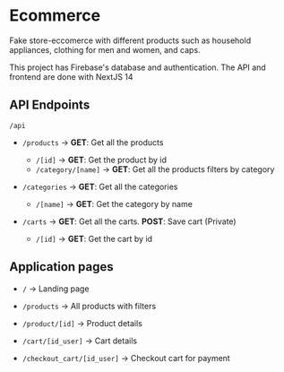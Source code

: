 # Ecommerce

Fake store-eccomerce with different products such as household appliances, clothing for men and women, and caps.

This project has Firebase's database and authentication. The API and frontend are done with NextJS 14

## API Endpoints
```/api```

- ```/products``` -> **GET**: Get all the products  

  - ```/[id]``` -> **GET**: Get the product by id
  - ```/category/[name]``` -> **GET**: Get all the products filters by category

- ```/categories``` -> **GET**: Get all the categories  

  - ```/[name]``` -> **GET**: Get the category by name

- ```/carts``` -> **GET**: Get all the carts.
                  **POST**: Save cart (Private)        

  - ```/[id]``` -> **GET**: Get the cart by id

## Application pages 

- ```/``` -> Landing page

- ```/products``` -> All products with filters

- ```/product/[id]``` -> Product details

- ```/cart/[id_user]``` -> Cart details

- ```/checkout_cart/[id_user]``` -> Checkout cart for payment  